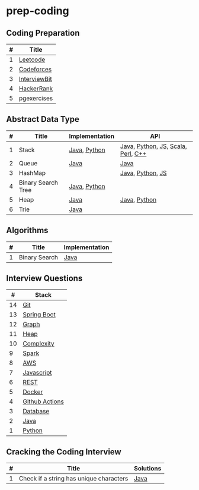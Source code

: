 # prep-coding

## Coding Preparation

|  #  |      Title     |
|-----|----------------|
| 1 | [Leetcode](../master/docs/leetcode.md) |
| 2 | [Codeforces](../master/docs/codeforces.md) |
| 3 | [InterviewBit](../master/docs/interviewbit.md) |
| 4 | [HackerRank](../master/docs/hackerrank.md) |
| 5 | pgexercises | 


## Abstract Data Type

|#| Title | Implementation | API|
|-|-------|-----------|----|
|1| Stack | [Java](../master/adt/CustomStack.java), [Python](../master/adt/CustomStack.py)| [Java](../master/adt/StackDemo.java), [Python](../master/adt/stack.py), [JS](../master/adt/stack.js), [Scala](../master/adt/stack.scala), [Perl](../master/adt/stack.pl), [C++](../master/adt/stack.cpp)  |
|2| Queue |[Java](../master/adt/CustomQueue.java) | [Java](../master/adt/QueueDemo.java) |
|3| HashMap | | [Java](../master/adt/TestHashMap.java), [Python](../master/adt/TestHashMap.py), [JS](../master/adt/TestHashMap.js)|
|4| Binary Search Tree | [Java](../master/adt/BinarySearchTree.java), [Python](../master/adt/BinarySearchTree.py)| |
|5| Heap | [Java](../master/adt/Heap.java) | [Java](../master/adt/HeapDemo.java), [Python](../master/adt/HeapDemo.py) |
|6| Trie | [Java](../master/adt/Trie.java)| |


## Algorithms

|#| Title | Implementation|
|-|-------|-----------|
|1| Binary Search | [Java](../master/algorithms/BinarySearch.java)|

## Interview Questions

|  #  | Stack
|-----|-------------
|14|[Git](../master/git/gitQuestions.md)|
|13|[Spring Boot](../master/spring-boot/SpringBootQuestions.md)|
|12|[Graph](https://drive.google.com/file/d/1uJTVbiArq7XoHnwnFdCAX6H-kMf88YnQ/view?usp=sharing)|
|11|[Heap](../master/heap/HeapQuestions.md) |
|10|[Complexity](../master/Complexity/ComplexityQuestions.md)|
|9|[Spark](../master/Spark/SparkQuestions.md)|
|8|[AWS](../master/aws/AWSQuestions.md)|
|7|[Javascript](../master/javascript/JavascriptQuestions.md)|
|6|[REST](../master/REST/RESTQuestions.md)|
|5|[Docker](../master/Docker/DockerQuestions.md)|
|4|[Github Actions](../master/Github_Actions/GitHubActionsQuestions.md)|
|3|[Database](../master/database/DatabaseQuestions.md)|
|2|[Java](../master/java/JavaQuestions.md)|
|1|[Python](../master/python/PythonQuestions.md)|

## Cracking the Coding Interview

|  #  |      Title     |   Solutions   |
|-----|----------------|---------------|
|1|Check if a string has unique characters|[Java](../master/ctci/UniqueString.java) |
